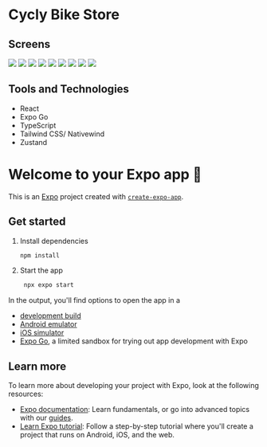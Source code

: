 # Cycly Bike Store

## Screens

![](/src/assets/images/screenshots/home.jpg)
![](/src/assets/screenshots/images/home2.jpg)
![](/src/assets/screenshots/images/shop.jpg)
![](/src/assets/screenshots/images/shop2.jpg)
![](/src/assets/screenshots/images/cartEmpty.jpg)
![](/src/assets/screenshots/images/cartPage.jpg)
![](/src/assets/screenshots/images/wishlist.jpg)
![](/src/assets/screenshots/images/checkoutScreen.jpg)
![](/src/assets/screenshots/images/footer.jpg)

## Tools and Technologies

- React
- Expo Go
- TypeScript
- Tailwind CSS/ Nativewind
- Zustand

# Welcome to your Expo app 👋

This is an [Expo](https://expo.dev) project created with [`create-expo-app`](https://www.npmjs.com/package/create-expo-app).

## Get started

1. Install dependencies

   ```bash
   npm install
   ```

2. Start the app

   ```bash
    npx expo start
   ```

In the output, you'll find options to open the app in a

- [development build](https://docs.expo.dev/develop/development-builds/introduction/)
- [Android emulator](https://docs.expo.dev/workflow/android-studio-emulator/)
- [iOS simulator](https://docs.expo.dev/workflow/ios-simulator/)
- [Expo Go](https://expo.dev/go), a limited sandbox for trying out app development with Expo

## Learn more

To learn more about developing your project with Expo, look at the following resources:

- [Expo documentation](https://docs.expo.dev/): Learn fundamentals, or go into advanced topics with our [guides](https://docs.expo.dev/guides).
- [Learn Expo tutorial](https://docs.expo.dev/tutorial/introduction/): Follow a step-by-step tutorial where you'll create a project that runs on Android, iOS, and the web.
